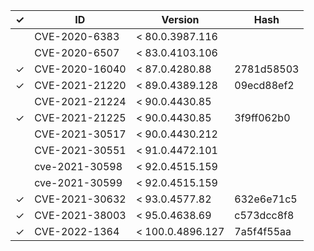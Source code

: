 | ✓ | ID             | Version          | Hash       |
|---|----------------|------------------|------------|
|   | CVE-2020-6383  | < 80.0.3987.116  |            |
|   | CVE-2020-6507  | < 83.0.4103.106  |            |
| ✓ | CVE-2020-16040 | < 87.0.4280.88   | 2781d58503 |
| ✓ | CVE-2021-21220 | < 89.0.4389.128  | 09ecd88ef2 |
|   | CVE-2021-21224 | < 90.0.4430.85   |            |
| ✓ | CVE-2021-21225 | < 90.0.4430.85   | 3f9ff062b0 |
|   | CVE-2021-30517 | < 90.0.4430.212  |            |
|   | CVE-2021-30551 | < 91.0.4472.101  |            |
|   | cve-2021-30598 | < 92.0.4515.159  |            |
|   | cve-2021-30599 | < 92.0.4515.159  |            |
| ✓ | CVE-2021-30632 | < 93.0.4577.82   | 632e6e71c5 |
| ✓ | CVE-2021-38003 | < 95.0.4638.69   | c573dcc8f8 |
| ✓ | CVE-2022-1364  | < 100.0.4896.127 | 7a5f4f55aa |

